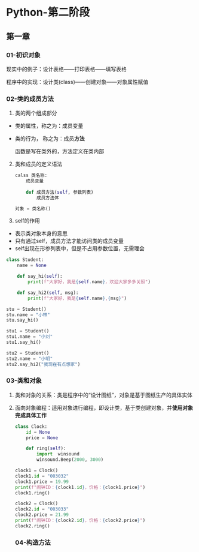 # Python-第二阶段

## 第一章

### 01-初识对象

现实中的例子：设计表格——打印表格——填写表格

程序中的实现：设计类(class)——创建对象——对象属性赋值 

### 02-类的成员方法

1. 类的两个组成部分

+ 类的属性，称之为：成员变量

+ 类的行为， 称之为：成员**方法**

  函数是写在类外的，方法定义在类内部

2. 类和成员的定义语法

   ```python
   calss 类名称:
       成员变量
       
       def 成员方法(self, 参数列表)
           成员方法体
   
   对象 = 类名称()
   ```

3. self的作用

- 表示类对象本身的意思
- 只有通过self，成员方法才能访问类的成员变量
- self出现在形参列表中，但是不占用参数位置，无需理会

```python
class Student:
    name = None

    def say_hi(self):
        print(f"大家好，我是{self.name}，欢迎大家多多关照")

    def say_hi2(self, msg):
        print(f"大家好，我是{self.name},{msg}")

stu = Student()
stu.name = "小林"
stu.say_hi()

stu1 = Student()
stu1.name = "小刘"
stu1.say_hi()

stu2 = Student()
stu2.name = "小明"
stu2.say_hi2("我现在有点想家")
```

###  03-类和对象

1. 类和对象的关系：类是程序中的“设计图纸”，对象是基于图纸生产的具体实体

2. 面向对象编程：适用对象进行编程，即设计类，基于类创建对象，并**使用对象完成具体工作**

   ```python
   class Clock:
       id = None
       price = None
   
       def ring(self):
           import  winsound
           winsound.Beep(2000, 3000)
   
   clock1 = Clock()
   clock1.id = "003032"
   clock1.price = 19.99
   print(f"闹钟ID：{clock1.id}，价格：{clock1.price}")
   clock1.ring()
   
   clock2 = Clock()
   clock2.id = "003033"
   clock2.price = 21.99
   print(f"闹钟ID：{clock2.id}，价格：{clock2.price}")
   clock2.ring()
   ```

   ### 04-构造方法

   


